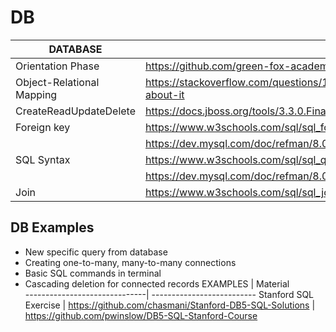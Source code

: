 # DB

DATABASE                  | Material      
--------------------------| --------------------------
Orientation Phase         | https://github.com/green-fox-academy/teaching-materials/tree/master/workshop/java-spring-jpa                  
Object-Relational Mapping | https://stackoverflow.com/questions/1279613/what-is-an-orm-and-where-can-i-learn-more-about-it                  
CreateReadUpdateDelete    | https://docs.jboss.org/tools/3.3.0.Final/en/seam_tools_ref_guide/html/crud_database_application.html                    
Foreign key               | https://www.w3schools.com/sql/sql_foreignkey.asp
                          | https://dev.mysql.com/doc/refman/8.0/en/create-table-foreign-keys.html
SQL Syntax                | https://www.w3schools.com/sql/sql_quickref.asp
                          | https://dev.mysql.com/doc/refman/8.0/en/sql-syntax.html
Join                      | https://www.w3schools.com/sql/sql_join.asp        

## DB Examples
- New specific query from database
- Creating one-to-many, many-to-many connections
- Basic SQL commands in terminal
- Cascading deletion for connected records
EXAMPLES                      | Material      
------------------------------| --------------------------
Stanford SQL Exercise         | https://github.com/chasmani/Stanford-DB5-SQL-Solutions
                              | https://github.com/pwinslow/DB5-SQL-Stanford-Course
